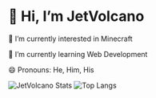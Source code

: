 # 👋 Hi, I’m JetVolcano

👀 I’m currently interested in Minecraft

🌱 I’m currently learning Web Development

😄 Pronouns: He, Him, His

![JetVolcano Stats](https://github-readme-stats.vercel.app/api?username=JetVolcano&show_icons=true&theme=dracula)
![Top Langs](https://github-readme-stats.vercel.app/api/top-langs/?username=JetVolcano)
